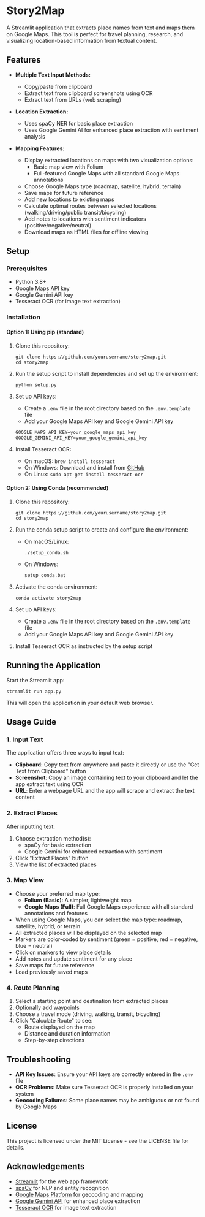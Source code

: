 # Story2Map

A Streamlit application that extracts place names from text and maps them on Google Maps. This tool is perfect for travel planning, research, and visualizing location-based information from textual content.

## Features

- **Multiple Text Input Methods:**
  - Copy/paste from clipboard
  - Extract text from clipboard screenshots using OCR
  - Extract text from URLs (web scraping)

- **Location Extraction:**
  - Uses spaCy NER for basic place extraction
  - Uses Google Gemini AI for enhanced place extraction with sentiment analysis

- **Mapping Features:**
  - Display extracted locations on maps with two visualization options:
    - Basic map view with Folium
    - Full-featured Google Maps with all standard Google Maps annotations
  - Choose Google Maps type (roadmap, satellite, hybrid, terrain)
  - Save maps for future reference
  - Add new locations to existing maps
  - Calculate optimal routes between selected locations (walking/driving/public transit/bicycling)
  - Add notes to locations with sentiment indicators (positive/negative/neutral)
  - Download maps as HTML files for offline viewing

## Setup

### Prerequisites

- Python 3.8+
- Google Maps API key
- Google Gemini API key
- Tesseract OCR (for image text extraction)

### Installation

#### Option 1: Using pip (standard)

1. Clone this repository:
   ```
   git clone https://github.com/yourusername/story2map.git
   cd story2map
   ```

2. Run the setup script to install dependencies and set up the environment:
   ```
   python setup.py
   ```

3. Set up API keys:
   - Create a `.env` file in the root directory based on the `.env.template` file
   - Add your Google Maps API key and Google Gemini API key

   ```
   GOOGLE_MAPS_API_KEY=your_google_maps_api_key
   GOOGLE_GEMINI_API_KEY=your_google_gemini_api_key
   ```

4. Install Tesseract OCR:
   - On macOS: `brew install tesseract`
   - On Windows: Download and install from [GitHub](https://github.com/UB-Mannheim/tesseract/wiki)
   - On Linux: `sudo apt-get install tesseract-ocr`

#### Option 2: Using Conda (recommended)

1. Clone this repository:
   ```
   git clone https://github.com/yourusername/story2map.git
   cd story2map
   ```

2. Run the conda setup script to create and configure the environment:
   - On macOS/Linux:
     ```
     ./setup_conda.sh
     ```
   - On Windows:
     ```
     setup_conda.bat
     ```

3. Activate the conda environment:
   ```
   conda activate story2map
   ```

4. Set up API keys:
   - Create a `.env` file in the root directory based on the `.env.template` file
   - Add your Google Maps API key and Google Gemini API key

5. Install Tesseract OCR as instructed by the setup script

## Running the Application

Start the Streamlit app:

```
streamlit run app.py
```

This will open the application in your default web browser.

## Usage Guide

### 1. Input Text

The application offers three ways to input text:

- **Clipboard**: Copy text from anywhere and paste it directly or use the "Get Text from Clipboard" button
- **Screenshot**: Copy an image containing text to your clipboard and let the app extract text using OCR
- **URL**: Enter a webpage URL and the app will scrape and extract the text content

### 2. Extract Places

After inputting text:

1. Choose extraction method(s):
   - spaCy for basic extraction
   - Google Gemini for enhanced extraction with sentiment
2. Click "Extract Places" button
3. View the list of extracted places

### 3. Map View

- Choose your preferred map type:
  - **Folium (Basic)**: A simpler, lightweight map
  - **Google Maps (Full)**: Full Google Maps experience with all standard annotations and features
- When using Google Maps, you can select the map type: roadmap, satellite, hybrid, or terrain
- All extracted places will be displayed on the selected map
- Markers are color-coded by sentiment (green = positive, red = negative, blue = neutral)
- Click on markers to view place details
- Add notes and update sentiment for any place
- Save maps for future reference
- Load previously saved maps

### 4. Route Planning

1. Select a starting point and destination from extracted places
2. Optionally add waypoints
3. Choose a travel mode (driving, walking, transit, bicycling)
4. Click "Calculate Route" to see:
   - Route displayed on the map
   - Distance and duration information
   - Step-by-step directions

## Troubleshooting

- **API Key Issues**: Ensure your API keys are correctly entered in the `.env` file
- **OCR Problems**: Make sure Tesseract OCR is properly installed on your system
- **Geocoding Failures**: Some place names may be ambiguous or not found by Google Maps

## License

This project is licensed under the MIT License - see the LICENSE file for details.

## Acknowledgements

- [Streamlit](https://streamlit.io/) for the web app framework
- [spaCy](https://spacy.io/) for NLP and entity recognition
- [Google Maps Platform](https://developers.google.com/maps) for geocoding and mapping
- [Google Gemini API](https://ai.google.dev/gemini-api) for enhanced place extraction
- [Tesseract OCR](https://github.com/tesseract-ocr/tesseract) for image text extraction 